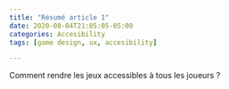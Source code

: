 ```yaml
---
title: "Résumé article 1"
date: 2020-08-04T21:05:05-05:00
categories: Accesibility
tags: [game design, ux, accesibility]

---
```


Comment rendre les jeux accessibles à tous les joueurs ?